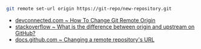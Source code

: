 ```bash
git remote set-url origin https://git-repo/new-repository.git
```
- [devconnected.com ~ How To Change Git Remote Origin](https://devconnected.com/how-to-change-git-remote-origin/)
- [stackoverflow ~ What is the difference between origin and upstream on GitHub?](https://stackoverflow.com/a/9257901)
- [docs.github.com ~ Changing a remote repository's URL](https://docs.github.com/en/get-started/getting-started-with-git/managing-remote-repositories#changing-a-remote-repositorys-url)
